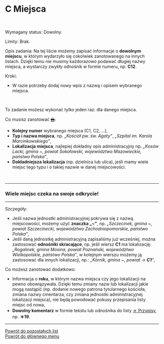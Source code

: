 # <span class="status status-list"><span class="status status-list">C</span> Miejsca</span>
<br />

<span class="status status-title">Wymagany status:</span> Dowolny.
<br />

<span class="status status-title">Limity:</span> Brak.
<br />

<span class="status status-title">Opis zadania:</span> Na tej liście możemy zapisać informacje o **dowolnym miejscu**, w którym wydarzyło się cokolwiek zanotowanego na innych listach. Dzięki temu nie musimy każdorazowo podawać długiej nazwy miejsca, a wystarczy zwykły odnośnik w formie numeru, np. **C12**.
<br />

<span class="status status-title">Kroki:</span>
- W razie potrzeby dodaj nowy wpis z nazwą i opisem wybranego miejsca.
<br />

<span class="status status-title">To zadanie możesz wykonać tylko jeden raz:</span> dla danego miejsca.
<br />

<span class="status status-title">Co musisz zanotować [🖶](wszystkie_materialy_do_pobrania.md#miejsca):</span>
- **Kolejny numer** wybranego miejsca (C1, C2, ...),
- **Typ i nazwa miejsca**, np. _„Kościół pw. św. Agaty”_, _„Szpital im. Karola Marcinkowskiego”_,
- **Lokalizacja miejsca**, najlepiej dokładny opis administracyjny np. _„Kosów Lacki, gmina ~, powiat Sokołowski, województwo Mazowieckie, państwo Polska”_,
- **Dokładniejsza lokalizacja** (np. dzielnica lub ulica), jeśli mamy wiele miejsc tego typu i o takiej nazwie w danej miejscowości.

<br />

---
### <div class="colored centered">Wiele miejsc czeka na swoje odkrycie!</div>

---
<span class="status status-title">Szczegóły:</span>
- Jeśli nazwa jednostki administracyjnej pokrywa się z nazwą miejscowości, możemy użyć **znaczka „~”**, np. _„Szczecinek, gmina ~, powiat Szczecinecki, województwo Zachodniopomorskie, państwo Polska”_,
- Jeśli daną jednostkę administracyjną zapisaliśmy już wcześniej, można zastosować **odnośniki skracające**, np. jeśli wiersz **C1** ma lokalizację: _„Rogalinek, gmina Mosina, powiat Poznański, województwo Wielkopolskie, państwo Polska”_, w kolejnym wierszu możemy ją zastosować dla innych lokalizacji, np.: _„Kórnik, gmina ~, powiat → **C1**”_,

<span class="status status-title">Co możesz zanotować dodatkowo:</span>
- Informacja o **roku**, w którym nazwa miejsca czy jego lokalizacji na pewno obowiązywała. Dzięki temu zmiany nazw lub lokalizacji jakie mogą nastąpić (np. dodanie nowego patrona tytularnego kościoła, zmiana nazwy cmentarza, czy zmiana jednostki administracyjnej lokalizacji miejsca), nie będą powodować pokusy przepisania listy miejsc od nowa,
- **Dowolny komentarz** w formie tekstu lub odnośnika do listy [<span class="status status-list"><span class="status status-list">＊</span> Przypisy</span>](przypisy.md), np. **＊19**.

---
[Powrót do pozostałych list](pozostale_listy.md)  
[Powrót do głównego menu](index.md)
